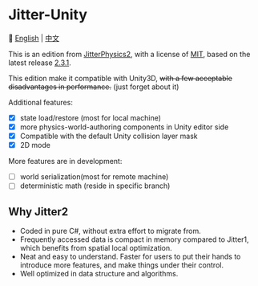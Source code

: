 # Jitter-Unity

:book: [English](./README.md) | [中文](./README.cn.md)

This is an edition from [JitterPhysics2](https://github.com/notgiven688/jitterphysics2), with a license of [MIT](https://github.com/notgiven688/jitterphysics2/blob/main/LICENSE), based on the latest release [2.3.1](https://jitterphysics.com/docs/changelog#jitter-231-06-02-2024).

This edition make it compatible with Unity3D, ~~with a few acceptable disadvantages in performance.~~ (just forget about it)

Additional features:

- [x] state load/restore (most for local machine)
- [x] more physics-world-authoring components in Unity editor side
- [x] Compatible with the default Unity collision layer mask
- [x] 2D mode

More features are in development:

- [ ] world serialization(most for remote machine)
- [ ] deterministic math (reside in specific branch)

## Why Jitter2

* Coded in pure C#, without extra effort to migrate from.
* Frequently accessed data is compact in memory compared to Jitter1, which benefits from spatial local optimization.
* Neat and easy to understand. Faster for users to put their hands to introduce more features, and make things under their control.
* Well optimized in data structure and algorithms.
